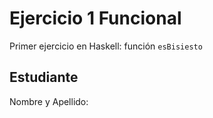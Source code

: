 # Ejercicio 1 Funcional

Primer ejercicio en Haskell: función `esBisiesto`

## Estudiante

Nombre y Apellido: 
